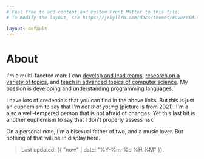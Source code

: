 ```yaml
---
# Feel free to add content and custom Front Matter to this file.
# To modify the layout, see https://jekyllrb.com/docs/themes/#overriding-theme-defaults

layout: default
---
```


# About

I'm a multi-faceted man: I can [develop and lead teams](development.html), [research on a variety of topics](research.html), and [teach in advanced topics of computer science](teaching.html). My passion is developing and understanding programming languages.

I have lots of credentials that you can find in the above links. But this is just an euphemism to say that I'm *not that young* (picture is from 2021). I'm a also a well-tempered person that is not afraid of changes. Yet this last bit is another euphemism to say that I don't properly assess risk.

On a personal note, I'm a bisexual father of two, and a music lover. But nothing of that will be in display here.

> Last updated: {{ "now" | date: "%Y-%m-%d %H:%M" }}.
